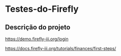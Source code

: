 # Testes-do-Firefly
## Descrição do projeto


https://demo.firefly-iii.org/login

https://docs.firefly-iii.org/tutorials/finances/first-steps/


